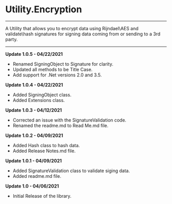 # Utility.Encryption
***
A Utility that allows you to encrypt data using Rijndael\AES and validate\hash signatures for signing data coming from or sending to a 3rd party.

***

**Update 1.0.5 - 04/22/2021**
* Renamed SigningObject to Signature for clarity.
* Updated all methods to be Title Case.
* Add support for .Net versions 2.0 and 3.5.

**Update 1.0.4 - 04/22/2021**
* Added SigningObject class.
* Added Extensions class.

**Update 1.0.3 - 04/12/2021**
* Corrected an issue with the SignatureValidation code.
* Renamed the readme.md to Read Me.md file.

**Update 1.0.2 - 04/09/2021**
* Added Hash class to hash data.
* Added Release Notes.md file.

**Update 1.0.1 - 04/09/2021**
* Added SignatureValidation class to validate siging data.
* Added readme.md file.

**Update 1.0 - 04/06/2021**
* Initial Release of the library.